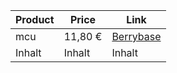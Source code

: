 Product  | Price    | Link
-------- | -------- | --------
mcu      | 11,80 €  | [Berrybase](https://www.berrybase.de/waveshare-esp32-s3-pico-dev-board-2-4-ghz-dual-core-prozessor-240-mhz-16mb-flash-mit-header?utm_source=google&utm_medium=cpc&gad_source=1&gad_campaignid=21582945112&gbraid=0AAAAADSQJK418szQswnSTKetZW4heuTrE&gclid=Cj0KCQjwotDBBhCQARIsAG5pinMTLAUipQymndI99Ux3ZMuC_SrKd8Mh3FPQuV6eILXKiT-2jtpIvO8aAh2-EALw_wcB)
Inhalt   | Inhalt   | Inhalt
